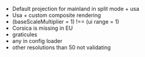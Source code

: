 - Default projection for mainland in split mode + usa
- Usa + custom composite rendering
- (baseScaleMultiplier = 1) !== (ui range = 1)
- Corsica is missing in EU
- graticules
- any in config loader
- other resolutions than 50 not validating
